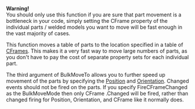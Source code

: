 **Warning!**  
You should only use this function if you are sure that part movement is a bottleneck in your code, simply setting the CFrame property of the individual parts / welded models you want to move will be fast enough in the vast majority of cases.

This function moves a table of parts to the location specified in a table of [CFrames](https://developer.roblox.com/en-us/api-reference/datatype/CFrame). This makes it a very fast way to move large numbers of parts, as you don't have to pay the cost of separate property sets for each individual part.

The third argument of BulkMoveTo allows you to further speed up movement of the parts by specifying the [Position](https://developer.roblox.com/en-us/api-reference/property/BasePart/Position) and [Orientation](https://developer.roblox.com/en-us/api-reference/property/BasePart/Orientation). Changed events should not be fired on the parts. If you specify FireCFrameChanged as the BulkMoveMode then only CFrame .Changed will be fired, rather than changed firing for Position, Orientation, and CFrame like it normally does.